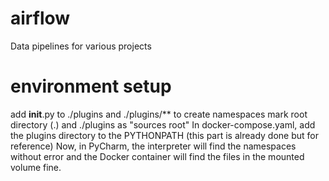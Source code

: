# airflow
Data pipelines for various projects

# environment setup
add __init__.py to ./plugins and ./plugins/** to create namespaces
mark root directory (.) and ./plugins as "sources root"
In docker-compose.yaml, add the plugins directory to the PYTHONPATH (this part is already done but for reference)
Now, in PyCharm, the interpreter will find the namespaces without error and the Docker container will find the files
in the mounted volume fine.